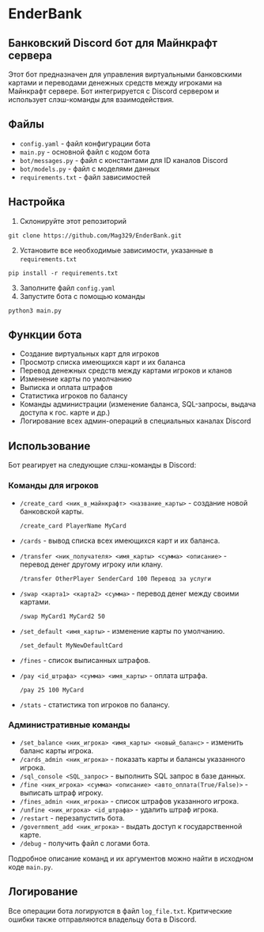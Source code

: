 # EnderBank
## Банковский Discord бот для Майнкрафт сервера

Этот бот предназначен для управления виртуальными банковскими картами и переводами денежных средств между игроками на Майнкрафт сервере. Бот интегрируется с Discord сервером и использует слэш-команды для взаимодействия.

## Файлы
- `config.yaml` - файл конфигурации бота
- `main.py` - основной файл с кодом бота
- `bot/messages.py` - файл с константами для ID каналов Discord
- `bot/models.py` - файл с моделями данных
- `requirements.txt` - файл зависимостей

## Настройка
1. Склонируйте этот репозиторий 
```
git clone https://github.com/Mag329/EnderBank.git
```
2. Установите все необходимые зависимости, указанные в `requirements.txt`
```
pip install -r requirements.txt
```
3. Заполните файл `config.yaml`
4. Запустите бота с помощью команды 
```
python3 main.py
```

## Функции бота

- Создание виртуальных карт для игроков
- Просмотр списка имеющихся карт и их баланса
- Перевод денежных средств между картами игроков и кланов
- Изменение карты по умолчанию
- Выписка и оплата штрафов
- Статистика игроков по балансу
- Команды администрации (изменение баланса, SQL-запросы, выдача доступа к гос. карте и др.)
- Логирование всех админ-операций в специальных каналах Discord

## Использование

Бот реагирует на следующие слэш-команды в Discord:

### Команды для игроков

- `/create_card <ник_в_майнкрафт> <название_карты>` - создание новой банковской карты.
  ```
  /create_card PlayerName MyCard
  ```

- `/cards` - вывод списка всех имеющихся карт и их баланса.

- `/transfer <ник_получателя> <имя_карты> <сумма> <описание>` - перевод денег другому игроку или клану.
  ```
  /transfer OtherPlayer SenderCard 100 Перевод за услуги
  ```

- `/swap <карта1> <карта2> <сумма>` - перевод денег между своими картами.
  ```
  /swap MyCard1 MyCard2 50
  ``` 

- `/set_default <имя_карты>` - изменение карты по умолчанию.
  ```
  /set_default MyNewDefaultCard
  ```

- `/fines` - список выписанных штрафов.

- `/pay <id_штрафа> <сумма> <имя_карты>` - оплата штрафа.
  ```
  /pay 25 100 MyCard
  ```

- `/stats` - статистика топ игроков по балансу.

### Административные команды  

- `/set_balance <ник_игрока> <имя_карты> <новый_баланс>` - изменить баланс карты игрока.
- `/cards_admin <ник_игрока>` - показать карты и балансы указанного игрока.
- `/sql_console <SQL_запрос>` - выполнить SQL запрос в базе данных.
- `/fine <ник_игрока> <сумма> <описание> <авто_оплата(True/False)>` - выписать штраф игроку.
- `/fines_admin <ник_игрока>` - список штрафов указанного игрока.
- `/unfine <ник_игрока> <id_штрафа>` - удалить штраф игрока.
- `/restart` - перезапустить бота.
- `/government_add <ник_игрока>` - выдать доступ к государственной карте.
- `/debug` - получить файл с логами бота.

Подробное описание команд и их аргументов можно найти в исходном коде `main.py`.

## Логирование

Все операции бота логируются в файл `log_file.txt`. Критические ошибки также отправляются владельцу бота в Discord.
